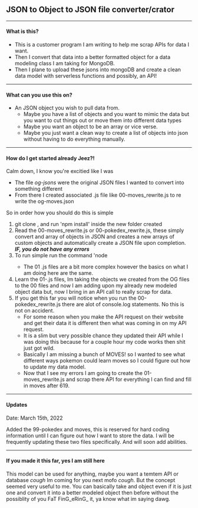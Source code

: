 ## JSON to Object to JSON file converter/crator

---

#### What is this?

  - This is a customer program I am writing to help me scrap APIs for data I want.
  - Then I convert that data into a better formatted object for a data modeling class I am taking for MongoDB.
  - Then I plane to upload these jsons into mongoDB and create a clean data model with serverless functions and possibly, an API!

---

#### What can you use this on?

  - An JSON object you wish to pull data from.
    - Maybe you have a list of objects and you want to mimic the data but you want to cut things out or move them into different data types
    - Maybe you want an object to be an array or vice verse.
    - Maybe you just want a clean way to create a list of objects into json without having to do everything manually.

---

#### How do I get started already Jeez?!

Calm down, I know you're excitied like I was

  - The file *og-jsons* were the original JSON files I wanted to convert into something different
  - From there I created associated .js file like 00-moves_rewrite.js to re write the og-moves.json

  So in order how you should do this is simple 

  1. git clone <this repo>, and run 'npm install' inside the new folder created
  2. Read the 00-moves_rewrite.js or 00-pokedex_rewrite.js, these simply convert and array of objects in JSON and creates a new arrays of custom objects and automatically create a JSON file upon completion. ***IF, you do not have any errors***
  3.  To run simple run the command 'node <insert your rewrite script here>
      - The 01 .js files are a bit more complex however the basics on what I am doing here are the same.
  4. Learn the 01-<whatever>.js files, Im taking the objects we created from the OG files to the 00 files and now I am adding upon my already new modeled object data but, now I bring in an API call to really scrap for data.
  5. If you get this far you will notice when you run the 00-pokedex_rewrite.js there are alot of console.log statements. No this is not on accident.
      - For some reason when you make the API request on their website and get their data it is different then what was coming in on my API request. 
      - It is a slim but very possible chance they updated their API while I was doing this because for a couple hour my code works then shit just got wild.
      - Basically I am missing a bunch of MOVES! so I wanted to see what different ways pokemon could learn moves so I could figure out how to update my data model.
      - Now that I see my errors I am going to create the 01-moves_rewrite.js and scrap there API for everything I can find and fill in moves after 619.

---

#### Updates

  Date: March 15th, 2022

  Added the 99-pokedex and moves, this is reserved for hard coding information until I can figure out how I want to store the data. I will be frequently updating these two files specifically. And will soon add abilities.

---  

#### If you made it this far, yes I am still here

  This model can be used for anything, maybe you want a temtem API or database *cough* Im coming for you next mofo *cough*. But the concept seemed very useful to me. You can basically take and object even if it is just one and convert it into a better modeled object then before without the possiblity of you FaT FinG_eRinG_ it, ya know what im saying dawg.